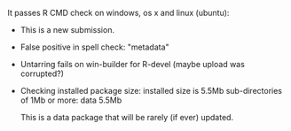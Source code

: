 It passes R CMD check on windows, os x and linux (ubuntu):

* This is a new submission.

* False positive in spell check: "metadata"

* Untarring fails on win-builder for R-devel (maybe upload was corrupted?)

* Checking installed package size:
  installed size is  5.5Mb
  sub-directories of 1Mb or more:
    data   5.5Mb

  This is a data package that will be rarely (if ever) updated.
